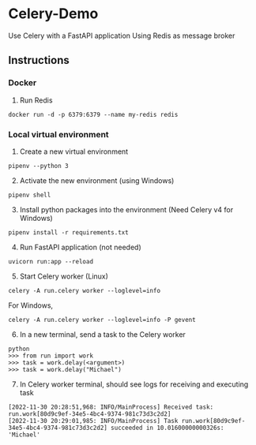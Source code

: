 # Celery-Demo
Use Celery with a FastAPI application
Using Redis as message broker


## Instructions
### Docker
1. Run Redis
```
docker run -d -p 6379:6379 --name my-redis redis
```

### Local virtual environment
1. Create a new virtual environment
```
pipenv --python 3
```

2. Activate the new environment (using Windows)
```
pipenv shell
```

3. Install python packages into the environment (Need Celery v4 for Windows)
```
pipenv install -r requirements.txt
```

4. Run FastAPI application (not needed)
```
uvicorn run:app --reload
```

5. Start Celery worker (Linux)
```
celery -A run.celery worker --loglevel=info
```
For Windows,
```
celery -A run.celery worker --loglevel=info -P gevent
```

6. In a new terminal, send a task to the Celery worker
```
python
>>> from run import work
>>> task = work.delay(<argument>)
>>> task = work.delay("Michael")
```

7. In Celery worker terminal, should see logs for receiving and executing task
```
[2022-11-30 20:28:51,968: INFO/MainProcess] Received task: run.work[80d9c9ef-34e5-4bc4-9374-981c73d3c2d2]
[2022-11-30 20:29:01,985: INFO/MainProcess] Task run.work[80d9c9ef-34e5-4bc4-9374-981c73d3c2d2] succeeded in 10.01600000000326s: 'Michael'
```
